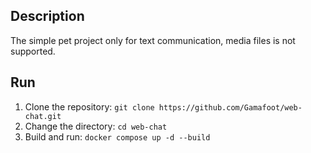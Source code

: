 ## Description
The simple pet project only for text communication, media files is not supported.

## Run
1) Clone the repository: `git clone https://github.com/Gamafoot/web-chat.git`
2) Change the directory: `cd web-chat`
3) Build and run: `docker compose up -d --build`
